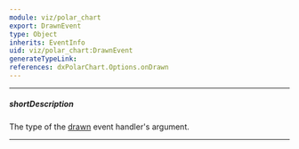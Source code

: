 ```yaml
---
module: viz/polar_chart
export: DrawnEvent
type: Object
inherits: EventInfo
uid: viz/polar_chart:DrawnEvent
generateTypeLink: 
references: dxPolarChart.Options.onDrawn
---
```

---
##### shortDescription
The type of the [drawn]({basewidgetpath}/Events/#drawn) event handler's argument.

---
<!-- Description goes here -->